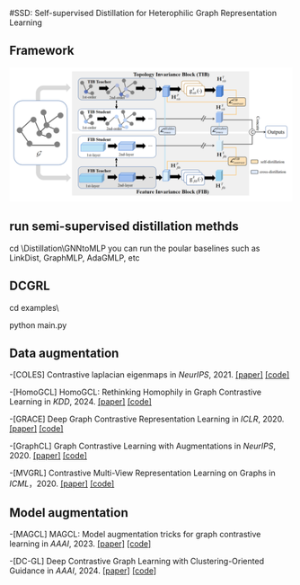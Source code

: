#SSD: Self-supervised Distillation for Heterophilic Graph Representation Learning

## Framework

![Framework](Framework.png)



## run semi-supervised distillation methds
cd \Distillation\GNNtoMLP  you can run the poular baselines such as  LinkDist, GraphMLP, AdaGMLP, etc   



## DCGRL

cd examples\

python main.py



## Data augmentation

-[COLES]  Contrastive laplacian eigenmaps in *NeurIPS*, 2021. [\[paper\]](https://proceedings.neurips.cc/paper/2021/hash/2d1b2a5ff364606ff041650887723470-Abstract.html)  [\[code\]](https://github.com/allenhaozhu/COLES)

-[HomoGCL]  HomoGCL: Rethinking Homophily in Graph Contrastive Learning in *KDD*, 2024. [\[paper\]](https://arxiv.org/abs/2306.09614)  [\[code\]](https://github.com/wenzhilics/HomoGCL)

-[GRACE] Deep Graph Contrastive Representation Learning  in *ICLR*, 2020. [\[paper\]](https://arxiv.org/abs/2006.04131)  [\[code\]](https://github.com/CRIPAC-DIG/GRACE)

-[GraphCL] Graph Contrastive Learning with Augmentations  in *NeurIPS*, 2020. [\[paper\]](https://arxiv.org/abs/2010.13902)  [\[code\]](https://github.com/Shen-Lab/GraphCL)

-[MVGRL]  Contrastive Multi-View Representation Learning on Graphs  in *ICML*，2020. [\[paper\]](https://arxiv.org/abs/2006.05582)  [\[code\]](https://github.com/kavehhassani/mvgrl)

## Model augmentation

-[MAGCL] MAGCL: Model augmentation tricks for graph contrastive learning  in *AAAI*, 2023. [\[paper\]](https://ojs.aaai.org/index.php/AAAI/article/view/25547)   [\[code\]](https://github.com/GXM1141/MA-GCL)

-[DC-GL] Deep Contrastive Graph Learning with Clustering-Oriented Guidance  in *AAAI*, 2024. [\[paper\]](https://ojs.aaai.org/index.php/AAAI/article/view/29016)   [\[code\]](https://github.com/drongwbc/DCGL-AAAI24)

